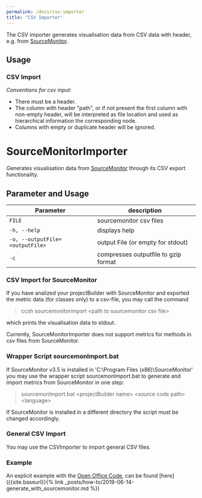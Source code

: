 ```yaml
---
permalink: /docs/csv-importer
title: "CSV Importer"
---
```


The CSV importer generates visualisation data from CSV data with header, e.g. from [SourceMonitor](http://www.campwoodsw.com/sourcemonitor.html).

## Usage

### CSV Import

_Conventions for csv input:_

- There must be a header.
- The column with header "path", or if not present the first column with non-empty header, will be interpreted as file location and used as hierarchical information the corresponding node.
- Columns with empty or duplicate header will be ignored.

# SourceMonitorImporter

Generates visualisation data from [SourceMonitor](http://www.campwoodsw.com/sourcemonitor.html) through its CSV export functionality.

## Parameter and Usage

| Parameter                       | description                          |
| ------------------------------- | ------------------------------------ |
| `FILE`                          | sourcemonitor csv files              |
| `-h, --help`                    | displays help                        |
| `-o, --outputFile=<outputFile>` | output File (or empty for stdout)    |
| `-c`                            | compresses outputfile to gzip format |

### CSV Import for SourceMonitor

If you have analized your projectBuilder with SourceMonitor and exported the metric data (for classes only) to a csv-file, you may call the command

> ccsh sourcemonitorimport \<path to sourcemonitor csv file>

which prints the visualisation data to stdout.

Currently, SourceMonitorImporter does not support metrics for methods in csv files from SourceMonitor.

### Wrapper Script sourcemonImport.bat

If SourceMonitor v3.5 is installed in 'C:\Program Files (x86)\SourceMonitor' you may use the wrapper script sourcemonImport.bat to generate and import metrics from SourceMonitor in one step:

> sourcemonImport.bat \<projectBuilder name> \<source code path> \<language>

If SourceMonitor is installed in a different directory the script must be changed accordingly.

### General CSV Import

You may use the CSVImporter to import general CSV files.

### Example

An explicit example with the [Open Office Code](https://github.com/apache/openoffice), can be found [here]({{site.baseurl}}{% link _posts/how-to/2019-06-14-generate_with_sourcemonitor.md %})
